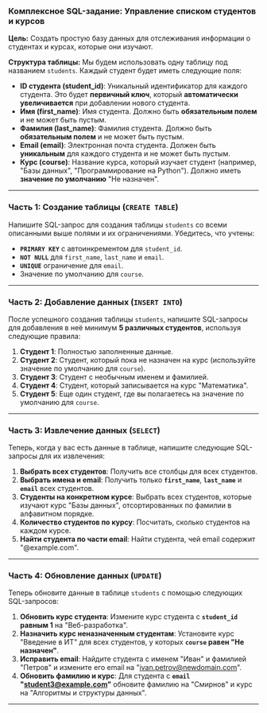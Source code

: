 ### **Комплексное SQL-задание: Управление списком студентов и курсов**

**Цель:** Создать простую базу данных для отслеживания информации о студентах и курсах, которые они изучают.

**Структура таблицы:**
Мы будем использовать одну таблицу под названием `students`.
Каждый студент будет иметь следующие поля:
* **ID студента (student_id)**: Уникальный идентификатор для каждого студента. Это будет **первичный ключ**, который **автоматически увеличивается** при добавлении нового студента.
* **Имя (first_name)**: Имя студента. Должно быть **обязательным полем** и не может быть пустым.
* **Фамилия (last_name)**: Фамилия студента. Должно быть **обязательным полем** и не может быть пустым.
* **Email (email)**: Электронная почта студента. Должен быть **уникальным** для каждого студента и не может быть пустым.
* **Курс (course)**: Название курса, который изучает студент (например, "Базы данных", "Программирование на Python"). Должно иметь **значение по умолчанию** "Не назначен".

---

### **Часть 1: Создание таблицы (`CREATE TABLE`)**

Напишите SQL-запрос для создания таблицы `students` со всеми описанными выше полями и их ограничениями. Убедитесь, что учтены:
* **`PRIMARY KEY`** с автоинкрементом для `student_id`.
* **`NOT NULL`** для `first_name`, `last_name` и `email`.
* **`UNIQUE`** ограничение для `email`.
* Значение по умолчанию для `course`.
---

### **Часть 2: Добавление данных (`INSERT INTO`)**

После успешного создания таблицы `students`, напишите SQL-запросы для добавления в неё минимум **5 различных студентов**, используя следующие правила:

1.  **Студент 1**: Полностью заполненные данные.
2.  **Студент 2**: Студент, который пока не назначен на курс (используйте значение по умолчанию для `course`).
3.  **Студент 3**: Студент с необычным именем и фамилией.
4.  **Студент 4**: Студент, который записывается на курс "Математика".
5.  **Студент 5**: Еще один студент, где вы полагаетесь на значение по умолчанию для `course`.

---

### **Часть 3: Извлечение данных (`SELECT`)**

Теперь, когда у вас есть данные в таблице, напишите следующие SQL-запросы для их извлечения:

1.  **Выбрать всех студентов**: Получить все столбцы для всех студентов.
2.  **Выбрать имена и email**: Получить только **`first_name`**, **`last_name`** и **`email`** всех студентов.
3.  **Студенты на конкретном курсе**: Выбрать всех студентов, которые изучают курс "Базы данных", отсортированных по фамилии в алфавитном порядке.
4.  **Количество студентов по курсу**: Посчитать, сколько студентов на каждом курсе.
5.  **Найти студента по части email**: Найти студента, чей email содержит "@example.com".

---

### **Часть 4: Обновление данных (`UPDATE`)**

Теперь обновите данные в таблице `students` с помощью следующих SQL-запросов:

1.  **Обновить курс студента**: Измените курс студента с **`student_id` равным 1** на "Веб-разработка".
2.  **Назначить курс неназначенным студентам**: Установите курс "Введение в ИТ" для всех студентов, у которых **`course` равен "Не назначен"**.
3.  **Исправить email**: Найдите студента с именем "Иван" и фамилией "Петров" и измените его email на "ivan.petrov@newdomain.com".
4.  **Обновить фамилию и курс**: Для студента с **`email` "student3@example.com"** обновите фамилию на "Смирнов" и курс на "Алгоритмы и структуры данных".

---